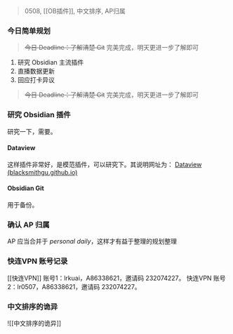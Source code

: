 > 0508, [[OB插件]], 中文排序, AP归属
### 今日简单规划
> ~~今日 Deadline：了解清楚 Git~~ 完美完成，明天更进一步了解即可
1. 研究 Obsidian 主流插件
3. 直播数据更新
4. 回应打卡异议
> ~~今日 Deadline：了解清楚 Git~~ 完美完成，明天更进一步了解即可

### 研究 Obsidian 插件
研究一下，需要。

#### Dataview
这样插件非常好，是模范插件，可以研究下。其说明网址为：
[Dataview (blacksmithgu.github.io)](https://blacksmithgu.github.io/obsidian-dataview/)

#### Obsidian Git
用于备份。

### 确认 AP 归属
AP 应当合并于 *personal daily*，这样才有益于整理的规划整理

### 快连VPN 账号记录
[[快连VPN]] 账号1：lrkuai，A86338621，邀请码 232074227。
快连VPN 账号2：lr0507，A86338621，邀请码 232074227。


### 中文排序的诡异
![[中文排序的诡异]]